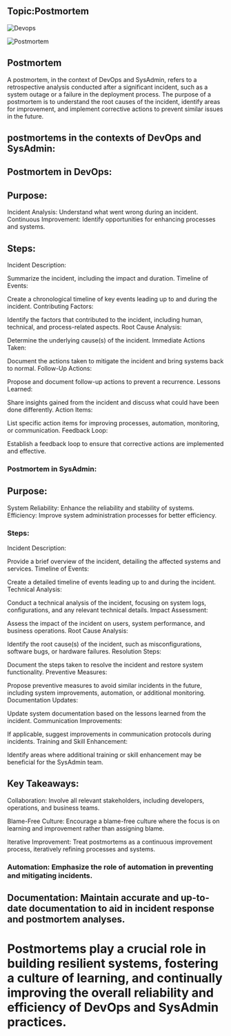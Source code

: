 ## Topic:Postmortem

![Devops](https://intelgic.com/static/img/devops.png)


![Postmortem](https://intelgic.com/static/img/thum_37.jpg)

## Postmortem
A postmortem, in the context of DevOps and SysAdmin, refers to a retrospective analysis conducted after a significant incident, such as a system outage or a failure in the deployment process. The purpose of a postmortem is to understand the root causes of the incident, identify areas for improvement, and implement corrective actions to prevent similar issues in the future. 

## postmortems in the contexts of DevOps and SysAdmin:

## Postmortem in DevOps:

## Purpose:
Incident Analysis: Understand what went wrong during an incident.
Continuous Improvement: Identify opportunities for enhancing processes and systems.

## Steps:
Incident Description:

Summarize the incident, including the impact and duration.
Timeline of Events:

Create a chronological timeline of key events leading up to and during the incident.
Contributing Factors:

Identify the factors that contributed to the incident, including human, technical, and process-related aspects.
Root Cause Analysis:

Determine the underlying cause(s) of the incident.
Immediate Actions Taken:

Document the actions taken to mitigate the incident and bring systems back to normal.
Follow-Up Actions:

Propose and document follow-up actions to prevent a recurrence.
Lessons Learned:

Share insights gained from the incident and discuss what could have been done differently.
Action Items:

List specific action items for improving processes, automation, monitoring, or communication.
Feedback Loop:

Establish a feedback loop to ensure that corrective actions are implemented and effective.

### Postmortem in SysAdmin:

## Purpose:
System Reliability: Enhance the reliability and stability of systems.
Efficiency: Improve system administration processes for better efficiency.

### Steps:
Incident Description:

Provide a brief overview of the incident, detailing the affected systems and services.
Timeline of Events:

Create a detailed timeline of events leading up to and during the incident.
Technical Analysis:

Conduct a technical analysis of the incident, focusing on system logs, configurations, and any relevant technical details.
Impact Assessment:

Assess the impact of the incident on users, system performance, and business operations.
Root Cause Analysis:

Identify the root cause(s) of the incident, such as misconfigurations, software bugs, or hardware failures.
Resolution Steps:

Document the steps taken to resolve the incident and restore system functionality.
Preventive Measures:

Propose preventive measures to avoid similar incidents in the future, including system improvements, automation, or additional monitoring.
Documentation Updates:

Update system documentation based on the lessons learned from the incident.
Communication Improvements:

If applicable, suggest improvements in communication protocols during incidents.
Training and Skill Enhancement:

Identify areas where additional training or skill enhancement may be beneficial for the SysAdmin team.
## Key Takeaways:
Collaboration: Involve all relevant stakeholders, including developers, operations, and business teams.

Blame-Free Culture: Encourage a blame-free culture where the focus is on learning and improvement rather than assigning blame.

Iterative Improvement: Treat postmortems as a continuous improvement process, iteratively refining processes and systems.

### Automation: Emphasize the role of automation in preventing and mitigating incidents.

## Documentation: Maintain accurate and up-to-date documentation to aid in incident response and postmortem analyses.

# Postmortems play a crucial role in building resilient systems, fostering a culture of learning, and continually improving the overall reliability and efficiency of DevOps and SysAdmin practices.


